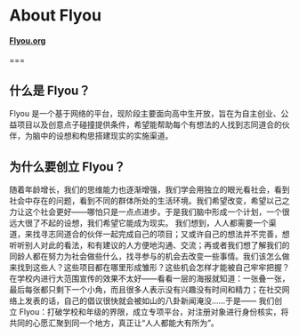 # About Flyou
#### [Flyou.org](https://www.flyou.org)
===

## 什么是 Flyou？
Flyou 是一个基于网络的平台，现阶段主要面向高中生开放，旨在为自主创业、公益项目以及创意点子碰撞提供条件，希望能帮助每个有想法的人找到志同道合的伙伴，为脑中的设想和构思搭建现实的实施渠道。

## 为什么要创立 Flyou？
随着年龄增长，我们的思维能力也逐渐增强，我们学会用独立的眼光看社会，看到社会中存在的问题，看到不同的群体所处的生活环境。我们希望改变，希望以己之力让这个社会更好——哪怕只是一点点进步。于是我们脑中形成一个计划，一个很远大很了不起的设想，我们希望它能成为现实。
我们想到，人人都需要一个渠道，来找寻志同道合的伙伴一起完成自己的项目；又或许自己的想法并不完善，想听听别人对此的看法，和有建议的人方便地沟通、交流；再或者我们想了解我们的同龄人都在努力为社会做些什么，找寻参与的机会去改变一些事情。我们该怎么做来找到这些人？这些项目都在哪里形成雏形？这些机会怎样才能被自己牢牢把握？在学校内进行大范围宣传的效果不太好——看看一层的海报就知道：一张叠一张，最后每张都只剩下一个小角，而且很多人表示没有兴趣没有时间和精力；在社交网络上发表的话，自己的倡议很快就会被如山的八卦新闻淹没……于是——
我们创立 Flyou：打破学校和年级的界限，成立专项平台，对注册对象进行身份核实，将共同的心愿汇聚到同一个地方，真正让“人人都能大有所为”。